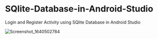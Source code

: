 # SQlite-Database-in-Android-Studio
Login and Register Activity using SQlite Database in Android Studio


![Screenshot_1640502784](https://user-images.githubusercontent.com/74540209/147401539-aebf567c-6aa2-4fa2-acb9-b551874f17a2.png)
